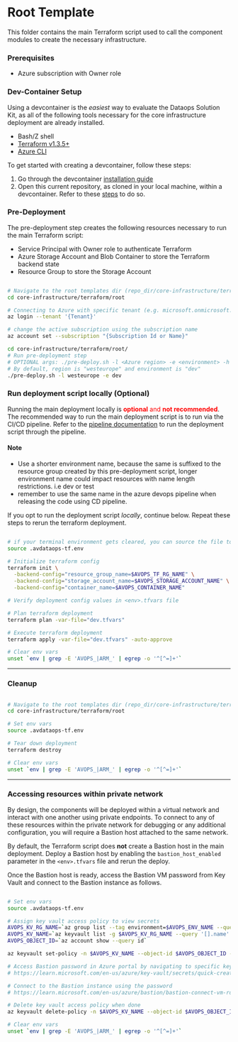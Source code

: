 # Root Template

This folder contains the main Terraform script used to call the component modules to create the necessary infrastructure.

### Prerequisites
- Azure subscription with Owner role

### Dev-Container Setup

Using a devcontainer is the *easiest* way to evaluate the Dataops Solution Kit, as all of the following tools necessary for the core infrastructure deployment are already installed.
  - Bash/Z shell
  - [Terraform v1.3.5+](https://developer.hashicorp.com/terraform/downloads)
  - [Azure CLI](https://docs.microsoft.com/en-us/cli/azure/install-azure-cli?view=azure-cli-latest)

To get started with creating a devcontainer, follow these steps:
1. Go through the devcontainer [installation guide](https://code.visualstudio.com/docs/devcontainers/containers#_installation)
2. Open this current repository, as cloned in your local machine, within a devcontainer. Refer to these [steps](https://code.visualstudio.com/docs/devcontainers/containers#_quick-start-open-an-existing-folder-in-a-container) to do so.

### Pre-Deployment

The pre-deployment step creates the following resources necessary to run the main Terraform script:
- Service Principal with Owner role to authenticate Terraform
- Azure Storage Account and Blob Container to store the Terraform backend state
- Resource Group to store the Storage Account

```bash

# Navigate to the root templates dir (repo_dir/core-infrastructure/terraform/root)
cd core-infrastructure/terraform/root

# Connecting to Azure with specific tenant (e.g. microsoft.onmicrosoft.com)
az login --tenant '{Tenant}'

# change the active subscription using the subscription name
az account set --subscription "{Subscription Id or Name}"

cd core-infrastructure/terraform/root/
# Run pre-deployment step
# OPTIONAL args: ./pre-deploy.sh -l <Azure region> -e <environment> -h
# By default, region is "westeurope" and environment is "dev"
./pre-deploy.sh -l westeurope -e dev

```

### Run deployment script locally (Optional)

Running the main deployment locally is<span style="color:red"> **optional** and **not recommended**</span>. The recommended way to run the main deployment script is to run via the CI/CD pipeline. Refer to the [pipeline documentation](../../.pipelines/README.md) to run the deployment script through the pipeline.

#### Note
- Use a shorter environment name, because the same is suffixed to the resource group created by this pre-deployment script, longer environment name could impact resources with name length restrictions. i.e dev or test
- remember to use the same name in the azure devops pipeline when releasing the code using CD pipeline.

If you opt to run the deployment script *locally*, continue below. Repeat these steps to rerun the terraform deployment.

```bash

# if your terminal environment gets cleared, you can source the file to reload the environment variables
source .avdataops-tf.env

# Initialize terraform config
terraform init \
  -backend-config="resource_group_name=$AVOPS_TF_RG_NAME" \
  -backend-config="storage_account_name=$AVOPS_STORAGE_ACCOUNT_NAME" \
  -backend-config="container_name=$AVOPS_CONTAINER_NAME"

# Verify deployment config values in <env>.tfvars file

# Plan terraform deployment
terraform plan -var-file="dev.tfvars"

# Execute terraform deployment
terraform apply -var-file="dev.tfvars" -auto-approve

# Clear env vars
unset `env | grep -E 'AVOPS_|ARM_' | egrep -o '^[^=]+'`

```

___

### Cleanup

```bash

# Navigate to the root templates dir (repo_dir/core-infrastructure/terraform/root)
cd core-infrastructure/terraform/root

# Set env vars
source .avdataops-tf.env

# Tear down deployment
terraform destroy

# Clear env vars
unset `env | grep -E 'AVOPS_|ARM_' | egrep -o '^[^=]+'`

```

___

### Accessing resources within private network

By design, the components will be deployed within a virtual network and interact with one another using private endpoints. To connect to any of these resources within the private network for debugging or any additional configuration, you will require a Bastion host attached to the same network.

By default, the Terraform script does **not** create a Bastion host in the main deployment. Deploy a Bastion host by enabling the `bastion_host_enabled` parameter in the `<env>.tfvars` file and rerun the deploy.

Once the Bastion host is ready, access the Bastion VM password from Key Vault and connect to the Bastion instance as follows.

```bash

# Set env vars
source .avdataops-tf.env

# Assign key vault access policy to view secrets
AVOPS_KV_RG_NAME=`az group list --tag environment=$AVOPS_ENV_NAME --query '[].name' -o tsv`
AVOPS_KV_NAME=`az keyvault list -g $AVOPS_KV_RG_NAME --query '[].name' -o tsv`
AVOPS_OBJECT_ID=`az account show --query id`

az keyvault set-policy -n $AVOPS_KV_NAME --object-id $AVOPS_OBJECT_ID --secret-permissions get list

# Access Bastion password in Azure portal by navigating to specific key vault resource
# https://learn.microsoft.com/en-us/azure/key-vault/secrets/quick-create-portal#retrieve-a-secret-from-key-vault

# Connect to the Bastion instance using the password
# https://learn.microsoft.com/en-us/azure/bastion/bastion-connect-vm-rdp-windows

# Delete key vault access policy when done 
az keyvault delete-policy -n $AVOPS_KV_NAME --object-id $AVOPS_OBJECT_ID

# Clear env vars
unset `env | grep -E 'AVOPS_|ARM_' | egrep -o '^[^=]+'`

```
